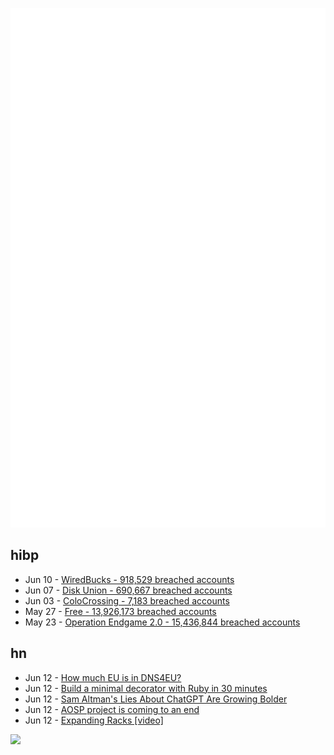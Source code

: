 ![Metrics](https://raw.githubusercontent.com/phixion/phixion/master/metrics.svg)

## hibp

<!--
for https://github.com/phixion/phixion/blob/main/.github/workflows/feeds.yml
-->
<!--START_SECTION:haveibeenpwnd-->
- Jun 10 - [WiredBucks - 918,529 breached accounts](https://haveibeenpwned.com/Breach/WiredBucks)
- Jun 07 - [Disk Union - 690,667 breached accounts](https://haveibeenpwned.com/Breach/DiskUnion)
- Jun 03 - [ColoCrossing - 7,183 breached accounts](https://haveibeenpwned.com/Breach/ColoCrossing)
- May 27 - [Free - 13,926,173 breached accounts](https://haveibeenpwned.com/Breach/FreeMobile)
- May 23 - [Operation Endgame 2.0 - 15,436,844 breached accounts](https://haveibeenpwned.com/Breach/OperationEndgame2)
<!--END_SECTION:haveibeenpwnd-->

## hn

<!--
for https://github.com/phixion/phixion/blob/main/.github/workflows/feeds.yml
-->
<!--START_SECTION:hn-->
- Jun 12 - [How much EU is in DNS4EU?](https://techlog.jenslink.net/posts/dns4eu/)
- Jun 12 - [Build a minimal decorator with Ruby in 30 minutes](https://remimercier.com/minimal-decorator-ruby/)
- Jun 12 - [Sam Altman's Lies About ChatGPT Are Growing Bolder](https://gizmodo.com/sam-altmans-lies-about-chatgpt-are-growing-bolder-2000614431)
- Jun 12 - [AOSP project is coming to an end](https://old.reddit.com/r/StallmanWasRight/comments/1l8rhon/aosp_project_is_coming_to_an_end/)
- Jun 12 - [Expanding Racks [video]](https://www.youtube.com/watch?v=iWknov3Xpts)
<!--END_SECTION:hn-->

<!--
for https://yhype.me
-->
![](https://hit.yhype.me/github/profile?user_id=13013670)
